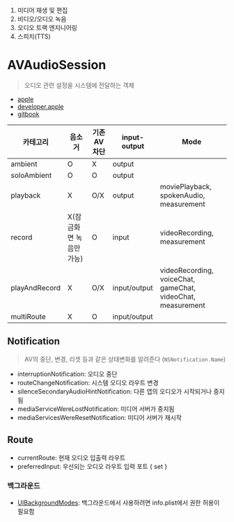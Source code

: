 1. 미디어 재생 및 편집
2. 비디오/오디오 녹음
3. 오디오 트랙 엔지니어링
4. 스피치(TTS)

# AVAudioSession
> 오디오 관련 설정을 시스템에 전달하는 객체
- [apple](https://developer.apple.com/documentation/avfoundation/avaudiosession)
- [developer.apple](https://developer.apple.com/library/archive/documentation/Audio/Conceptual/AudioSessionProgrammingGuide/AudioSessionCategoriesandModes/AudioSessionCategoriesandModes.html#//apple_ref/doc/uid/TP40007875-CH10)
- [gitbook](https://melod-it.gitbook.io/sagwa/media/avfoundation/system-audio-interaction/avaudiosession)

|카테고리|음소거|기존 AV차단|input-output|Mode|
|-|-|-|-|-|
|ambient|O|X|output||
|soloAmbient|O|O|output||
|playback|X|O/X|output|moviePlayback, spokenAudio, measurement|
|record|X(잠금화면 녹음만 가능)|O|input|videoRecording, measurement|
|playAndRecord|X|O/X|input/output|videoRecording, voiceChat, gameChat, videoChat, measurement|
|multiRoute|X|O|input/output|

## Notification
>AV의 중단, 변경, 리셋 등과 같은 상태변화를 알려준다 (`NSNotification.Name`)
- interruptionNotification: 오디오 중단
- routeChangeNotification: 시스템 오디오 라우트 변경
- silenceSecondaryAudioHintNotification: 다른 앱의 오디오가 시작되거나 중지됨
- mediaServiceWereLostNotification: 미디어 서버가 중지됨
- mediaServicesWereResetNotification: 미디어 서버가 재시작

## Route
- currentRoute: 현재 오디오 입출력 라우트
- preferredInput: 우선되는 오디오 라우트 입력 포트 { set }



### 백그라운드
- [UIBackgroundModes](https://developer.apple.com/library/archive/documentation/General/Reference/InfoPlistKeyReference/Articles/iPhoneOSKeys.html#//apple_ref/doc/plist/info/UIBackgroundModes): 백그라운드에서 사용하려면 info.plist에서 권한 허용이 필요함
